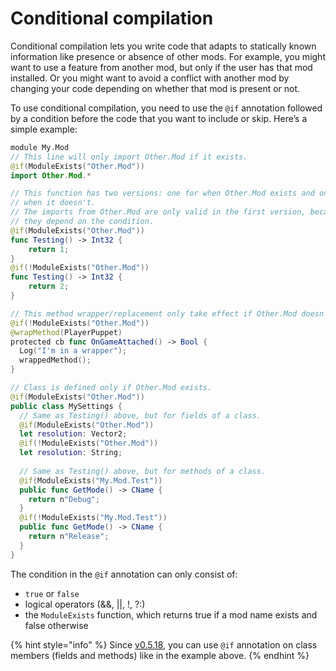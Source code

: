 # Conditional compilation

Conditional compilation lets you write code that adapts to statically known information like presence or absence of other mods. For example, you might want to use a feature from another mod, but only if the user has that mod installed. Or you might want to avoid a conflict with another mod by changing your code depending on whether that mod is present or not.

To use conditional compilation, you need to use the `@if` annotation followed by a condition before the code that you want to include or skip. Here’s a simple example:

```swift
module My.Mod
// This line will only import Other.Mod if it exists.
@if(ModuleExists("Other.Mod"))
import Other.Mod.*

// This function has two versions: one for when Other.Mod exists and one for 
// when it doesn't.
// The imports from Other.Mod are only valid in the first version, because 
// they depend on the condition.
@if(ModuleExists("Other.Mod"))
func Testing() -> Int32 {
    return 1;
}
@if(!ModuleExists("Other.Mod"))
func Testing() -> Int32 {
    return 2;
}

// This method wrapper/replacement only take effect if Other.Mod doesn't exist.
@if(!ModuleExists("Other.Mod"))
@wrapMethod(PlayerPuppet)
protected cb func OnGameAttached() -> Bool {
  Log("I'm in a wrapper");
  wrappedMethod();
}

// Class is defined only if Other.Mod exists.
@if(ModuleExists("Other.Mod"))
public class MySettings {
  // Same as Testing() above, but for fields of a class.
  @if(ModuleExists("Other.Mod"))
  let resolution: Vector2;
  @if(!ModuleExists("Other.Mod"))
  let resolution: String;
  
  // Same as Testing() above, but for methods of a class.
  @if(ModuleExists("My.Mod.Test"))
  public func GetMode() -> CName {
    return n"Debug";
  }
  @if(!ModuleExists("My.Mod.Test"))
  public func GetMode() -> CName {
    return n"Release";
  }
}
```

The condition in the `@if` annotation can only consist of:

* `true` or `false`
* logical operators (&&, ||, !, ?:)
* the `ModuleExists` function, which returns true if a mod name exists and false otherwise

{% hint style="info" %}
Since [v0.5.18](https://github.com/jac3km4/redscript/releases/tag/v0.5.18), you can use `@if` annotation on class members (fields and methods) like in the example above.
{% endhint %}
